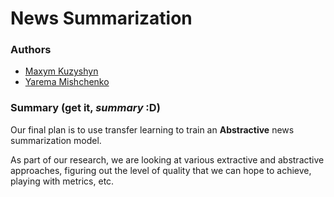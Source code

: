 # News Summarization

### Authors

- [Maxym Kuzyshyn](https://github.com/maxymkuz)
- [Yarema Mishchenko](https://github.com/RavenbornJB) 

### Summary (get it, _summary_ :D)

Our final plan is to use transfer learning to train an **Abstractive** news summarization model.

As part of our research, we are looking at various extractive and abstractive approaches, figuring out the level of quality that we can hope to achieve, playing with metrics, etc.
